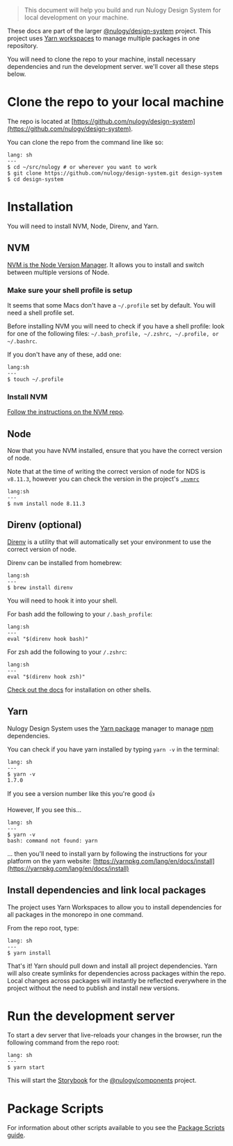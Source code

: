 > This document will help you build and run Nulogy Design System for local development on your machine. 

These docs are part of the larger [@nulogy/design-system](https://github.com/nulogy/design-system) project. This project uses [Yarn workspaces](https://yarnpkg.com/lang/en/docs/workspaces/) to manage multiple packages in one repository.

You will need to clone the repo to your machine, install necessary dependencies and run the development server. we'll cover all these steps below.


# Clone the repo to your local machine

The repo is located at [https://github.com/nulogy/design-system](https://github.com/nulogy/design-system). 

You can clone the repo from the command line like so:

```code
lang: sh
---
$ cd ~/src/nulogy # or wherever you want to work
$ git clone https://github.com/nulogy/design-system.git design-system
$ cd design-system
```

# Installation

You will need to install NVM, Node, Direnv, and Yarn.

## NVM

[NVM is the Node Version Manager](https://github.com/creationix/nvm). It allows you to install and switch between multiple versions of Node.

### Make sure your shell profile is setup

It seems that some Macs don't have a `~/.profile` set by default. You will need a shell profile set. 

Before installing NVM you will need to check if you have a shell profile: look for one of the following files: `~/.bash_profile, ~/.zshrc, ~/.profile, or ~/.bashrc`.

If you don't have any of these, add one:

```code
lang:sh
---
$ touch ~/.profile
```
### Install NVM

[Follow the instructions on the NVM repo](https://github.com/creationix/nvm#installation).

## Node

Now that you have NVM installed, ensure that you have the correct version of node. 

Note that at the time of writing the correct version of node for NDS is `v8.11.3`, however you can check the version in the project's [`.nvmrc`](https://github.com/nulogy/design-system/blob/master/.nvmrc)

```code
lang:sh
---
$ nvm install node 8.11.3
```

## Direnv (optional)

[Direnv](https://github.com/direnv/direnv) is a utility that will automatically set your environment to use the correct version of node.

Direnv can be installed from homebrew:

```code
lang:sh
---
$ brew install direnv
```

You will need to hook it into your shell. 

For bash add the following to your `/.bash_profile`:

```code
lang:sh
---
eval "$(direnv hook bash)"
```

For zsh add the following to your `/.zshrc`:

```code
lang:sh
---
eval "$(direnv hook zsh)"
```

[Check out the docs](https://github.com/direnv/direnv#setup) for installation on other shells.

## Yarn

Nulogy Design System uses the [Yarn package](https://yarnpkg.com/) manager to manage [npm](https://www.npmjs.com/) dependencies. 

You can check if you have yarn installed by typing `yarn -v` in the terminal: 


```code
lang: sh
---
$ yarn -v
1.7.0 
```

If you see a version number like this you're good 👍

However, If you see this... 

```code
lang: sh
---
$ yarn -v
bash: command not found: yarn 
```

 ... then you'll need to install yarn by following the instructions for your platform on the yarn website: [https://yarnpkg.com/lang/en/docs/install](https://yarnpkg.com/lang/en/docs/install)

## Install dependencies and link local packages

The project uses Yarn Workspaces to allow you to install dependencies for all packages in the monorepo in one command.

From the repo root, type:

```code
lang: sh
---
$ yarn install
```

That's it! Yarn should pull down and install all project dependencies. Yarn will also create symlinks for dependencies across packages within the repo. Local changes across packages will instantly be reflected everywhere in the project without the need to publish and install new versions.

# Run the development server

To start a dev server that live-reloads your changes in the browser, run the following command from the repo root:

```code
lang: sh
---
$ yarn start
```

This will start the [Storybook](https://storybook.js.org) for the [@nulogy/components](https://www.npmjs.com/package/@nulogy/components) project.

# Package Scripts

For information about other scripts available to you see the [Package Scripts guide](guides/scripts).




